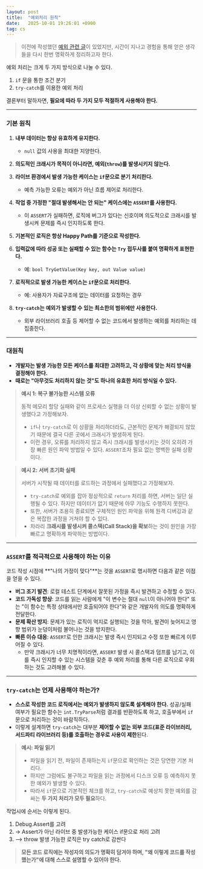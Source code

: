 ```yaml
---
layout: post
title:  "예외처리 원칙"
date:   2025-10-01 19:26:01 +0900
tag: cs
---
```


> 이전에 작성했던 [예외 관련 글](https://eeeuns.github.io/2021/12/25/exception/)이 있었지만, 시간이 지나고  경험을 통해 얻은 생각들을 다시 한번 명확하게 정리하고자 한다.

예외 처리는 크게 두 가지 방식으로 나눌 수 있다.

1.  `if` 문을 통한 조건 분기
2.  `try-catch`를 이용한 예외 처리

결론부터 말하자면, **필요에 따라 두 가지 모두 적절하게 사용해야 한다.**

---

### 기본 원칙

1.  **내부 데이터는 항상 유효하게 유지한다.**
    - `null` 값의 사용을 최대한 지양한다.

2.  **의도적인 크래시가 목적이 아니라면, 예외(`throw`)를 발생시키지 않는다.**

3.  **라이브 환경에서 발생 가능한 케이스는 `if`문으로 분기 처리한다.**
    - 예측 가능한 오류는 예외가 아닌 흐름 제어로 처리한다.

4.  **작업 중 가정한 "절대 발생해서는 안 되는" 케이스에는 `ASSERT`를 사용한다.**
    - 이 `ASSERT`가 실패하면, 로직에 버그가 있다는 신호이며 의도적으로 크래시를 발생시켜 문제를 즉시 인지하도록 한다.

5.  **기본적인 로직은 항상 Happy Path를 기준으로 작성한다.**

6.  **입력값에 따라 성공 또는 실패할 수 있는 함수는 `Try` 접두사를 붙여 명확하게 표현한다.**
    - 예: `bool TryGetValue(Key key, out Value value)`

7.  **로직적으로 발생 가능한 케이스는 `if`문으로 처리한다.**
    - 예: 사용자가 자료구조에 없는 데이터를 요청하는 경우

8.  **`try-catch`는 예외가 발생할 수 있는 최소한의 범위에만 사용한다.**
    - 외부 라이브러리 호출 등 제어할 수 없는 코드에서 발생하는 예외를 처리하는 데 집중한다.

---

### 대원칙

- **개발자는 발생 가능한 모든 케이스를 최대한 고려하고, 각 상황에 맞는 처리 방식을 결정해야 한다.**
- **때로는 "아무것도 처리하지 않는 것"도 하나의 유효한 처리 방식일 수 있다.**

> **예시 1: 복구 불가능한 시스템 오류**
>
> 동적 메모리 할당 실패와 같이 프로세스 실행을 더 이상 신뢰할 수 없는 상황이 발생했다고 가정해보자.
>
> - `if`나 `try-catch`로 이 상황을 처리하더라도, 근본적인 문제가 해결되지 않았기 때문에 결국 다른 곳에서 크래시가 발생하게 된다.
> - 이런 경우, 오류를 처리하지 않고 즉시 크래시를 발생시키는 것이 오히려 가장 빠른 원인 파악 방법일 수 있다. `ASSERT`조차 필요 없는 명백한 실패 상황이다.

> **예시 2: 서버 초기화 실패**
>
> 서버가 시작될 때 데이터를 로드하는 과정에서 실패했다고 가정해보자.
>
> - `try-catch`로 예외를 잡아 정상적으로 `return` 처리를 하면, 서버는 일단 실행될 수 있다. 하지만 데이터가 없기 때문에 아무 기능도 수행하지 못한다.
> - 또한, 서버가 조용히 종료되면 구체적인 원인 파악을 위해 원격 디버깅과 같은 복잡한 과정을 거쳐야 할 수 있다.
> - 차라리 **크래시를 발생시켜 콜스택(Call Stack)을 확보**하는 것이 원인을 가장 빠르고 명확하게 파악하는 방법이다.

---

### `ASSERT`를 적극적으로 사용해야 하는 이유

코드 작성 시점에 **"나의 가정이 맞다"**는 것을 `ASSERT`로 명시하면 다음과 같은 이점을 얻을 수 있다.

-   **버그 조기 발견**: 로컬 테스트 단계에서 잘못된 가정을 즉시 발견하고 수정할 수 있다.
-   **코드 가독성 향상**: 코드를 읽는 사람에게 "이 변수는 절대 `null`이 아니어야 한다" 또는 "이 함수는 특정 상태에서만 호출되어야 한다"와 같은 개발자의 의도를 명확하게 전달한다.
-   **문제 확산 방지**: 문제가 있는 로직이 억지로 실행되는 것을 막아, 발견이 늦어지고 영향 범위가 눈덩이처럼 불어나는 것을 방지한다.
-   **빠른 이슈 대응**: `ASSERT`로 인한 크래시는 발생 즉시 인지되고 수정 또한 빠르게 이루어질 수 있다.
    -   만약 크래시가 너무 치명적이라면, `ASSERT` 발생 시 콜스택과 덤프를 남기고, 이를 즉시 인지할 수 있는 시스템을 갖춘 후 예외 처리를 통해 다른 로직으로 우회하는 것도 고려해볼 수 있다.

---

### `try-catch`는 언제 사용해야 하는가?

-   **스스로 작성한 코드 로직에서는 예외가 발생하지 않도록 설계해야 한다.** 성공/실패 여부가 필요한 함수는 `int.TryParse`처럼 결과를 반환하도록 하고, 호출부에서 `if`문으로 처리하는 것이 바람직하다.
-   이렇게 설계하면 `try-catch`는 대부분 **제어할 수 없는 외부 코드(표준 라이브러리, 서드파티 라이브러리 등)를 호출하는 경우로 사용이 제한**된다.

> **예시: 파일 읽기**
>
> -   파일을 읽기 전, 파일이 존재하는지 `if`문으로 확인하는 것은 당연한 기본 처리다.
> -   하지만 그럼에도 불구하고 파일을 읽는 과정에서 디스크 오류 등 예측하지 못한 예외가 발생할 수 있다.
> -   따라서 `if`문으로 기본적인 체크를 하고, `try-catch`로 예상치 못한 예외를 감싸는 **두 가지 처리가 모두 필요**하다.


작업시에 순서는 이렇게 된다.


1. Debug.Assert를 고려
2.  -> Assert가 아닌 라이브 중 발생가능한 케이스 if문으로 처리 고려
3.  --> throw 발생 가능한 로직은 try catch로 감싼다



> **모든 코드 로직에는 작성자의 의도가 명확히 담겨야 하며, "왜 이렇게 코드를 작성했는가"에 대해 스스로 설명할 수 있어야 한다.**
